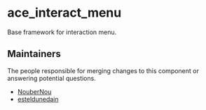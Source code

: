 ace_interact_menu
===========

Base framework for interaction menu.


## Maintainers

The people responsible for merging changes to this component or answering potential questions.

- [NouberNou](https://github.com/NouberNou)
- [esteldunedain](https://github.com/esteldunedain)
